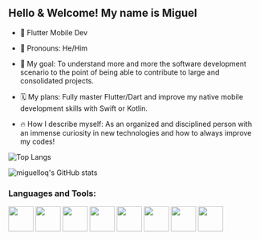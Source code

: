 ## Hello & Welcome! My name is Miguel

- 📱 Flutter Mobile Dev

- 👨 Pronouns: He/Him

- 🎯 My goal: To understand more and more the software development scenario to the point of being able to contribute to large and consolidated projects.
- 🗓️ My plans: Fully master Flutter/Dart and improve my native mobile development skills with Swift or Kotlin.
- 🔥 How I describe myself: As an organized and disciplined person with an immense curiosity in  new technologies and how to always improve my codes!

![Top Langs](https://github-readme-stats.vercel.app/api/top-langs/?username=miguelloq&layout=compact&theme=dark)

![miguelloq's GitHub stats](https://github-readme-stats.vercel.app/api?username=miguelloq&show_icons=true&theme=dark)

### Languages and Tools:
<div>
<img src="https://cdn.jsdelivr.net/gh/devicons/devicon/icons/flutter/flutter-original.svg" height=50/>
<img src="https://cdn.jsdelivr.net/gh/devicons/devicon/icons/dart/dart-original.svg" height=50/>
<img src="https://cdn.jsdelivr.net/gh/devicons/devicon/icons/java/java-original.svg" height=50/>
<img src="https://cdn.jsdelivr.net/gh/devicons/devicon/icons/python/python-original.svg" height=50 />
<img src="https://cdn.jsdelivr.net/gh/devicons/devicon/icons/android/android-original.svg" height=50/>
<img src="https://cdn.jsdelivr.net/gh/devicons/devicon/icons/mysql/mysql-original-wordmark.svg" height=50/>
<img src="https://cdn.jsdelivr.net/gh/devicons/devicon/icons/firebase/firebase-plain.svg" height=50/>
<img src="https://cdn.jsdelivr.net/gh/devicons/devicon/icons/git/git-plain.svg" height=50/>
</div>
                    

